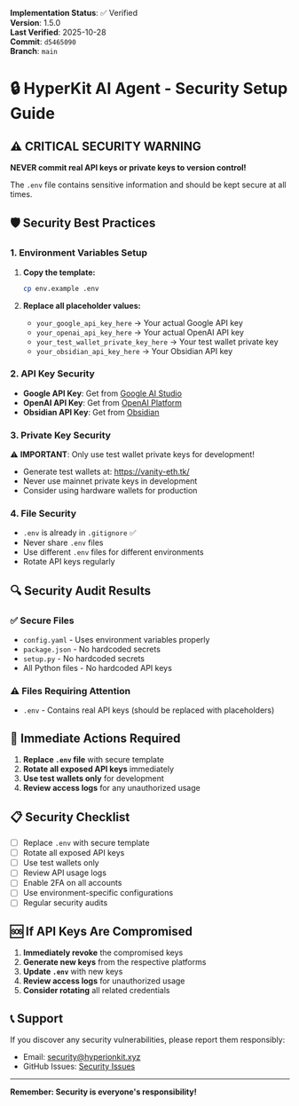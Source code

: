 <!-- AUDIT_BADGE_START -->
**Implementation Status**: ✅ Verified  
**Version**: 1.5.0  
**Last Verified**: 2025-10-28  
**Commit**: `d5465090`  
**Branch**: `main`  
<!-- AUDIT_BADGE_END -->

# 🔒 HyperKit AI Agent - Security Setup Guide

## ⚠️ CRITICAL SECURITY WARNING

**NEVER commit real API keys or private keys to version control!**

The `.env` file contains sensitive information and should be kept secure at all times.

## 🛡️ Security Best Practices

### 1. Environment Variables Setup

1. **Copy the template:**
   ```bash
   cp env.example .env
   ```

2. **Replace all placeholder values:**
   - `your_google_api_key_here` → Your actual Google API key
   - `your_openai_api_key_here` → Your actual OpenAI API key
   - `your_test_wallet_private_key_here` → Your test wallet private key
   - `your_obsidian_api_key_here` → Your Obsidian API key

### 2. API Key Security

- **Google API Key**: Get from [Google AI Studio](https://makersuite.google.com/app/apikey)
- **OpenAI API Key**: Get from [OpenAI Platform](https://platform.openai.com/api-keys)
- **Obsidian API Key**: Get from [Obsidian](https://obsidian.md/)

### 3. Private Key Security

⚠️ **IMPORTANT**: Only use test wallet private keys for development!

- Generate test wallets at: https://vanity-eth.tk/
- Never use mainnet private keys in development
- Consider using hardware wallets for production

### 4. File Security

- `.env` is already in `.gitignore` ✅
- Never share `.env` files
- Use different `.env` files for different environments
- Rotate API keys regularly

## 🔍 Security Audit Results

### ✅ Secure Files
- `config.yaml` - Uses environment variables properly
- `package.json` - No hardcoded secrets
- `setup.py` - No hardcoded secrets
- All Python files - No hardcoded API keys

### ⚠️ Files Requiring Attention
- `.env` - Contains real API keys (should be replaced with placeholders)

## 🚨 Immediate Actions Required

1. **Replace `.env` file** with secure template
2. **Rotate all exposed API keys** immediately
3. **Use test wallets only** for development
4. **Review access logs** for any unauthorized usage

## 📋 Security Checklist

- [ ] Replace `.env` with secure template
- [ ] Rotate all exposed API keys
- [ ] Use test wallets only
- [ ] Review API usage logs
- [ ] Enable 2FA on all accounts
- [ ] Use environment-specific configurations
- [ ] Regular security audits

## 🆘 If API Keys Are Compromised

1. **Immediately revoke** the compromised keys
2. **Generate new keys** from the respective platforms
3. **Update `.env`** with new keys
4. **Review access logs** for unauthorized usage
5. **Consider rotating** all related credentials

## 📞 Support

If you discover any security vulnerabilities, please report them responsibly:
- Email: security@hyperionkit.xyz
- GitHub Issues: [Security Issues](https://github.com/JustineDevs/Hyperkit-Agent/issues)

---

**Remember: Security is everyone's responsibility!**

